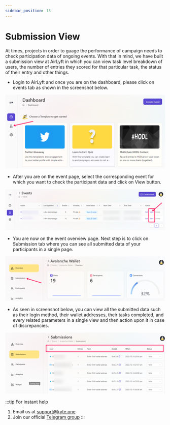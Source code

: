 ```yaml
---
sidebar_position: 13
---
```


# Submission View

At times, projects in order to guage the performance of campaign needs to check participation data of ongoing events. With that in mind, we have built a submission view at AirLyft in which you can view task level breakdown of users, the number of entries they scored for that particular task, the status of their entry and other things. 

- Login to AirLyft and once you are on the dashboard, please click on events tab as shown in the screenshot below.

![Participant View](../images/participationview.png)

- After you are on the event page, select the corresponding event for which you want to check the participant data and click on View button. 

![event view](../image/../images/eventview.png)

- You are now on the event overview page. Next step is to click on Submission tab where you can see all submitted data of your participants in a single page. 

![submission](../images/submission.png)

- As seen in screenshot below, you can view all the submitted data such as their login method, their wallet addresses, their tasks completed, and every related parameters in a single view and then action upon it in case of discrepancies.

![submissions data](../images/submissionpage.png)

:::tip For instant help
1. Email us at support@kyte.one
2. Join our official [Telegram group](https://t.me/kyteone)
:::